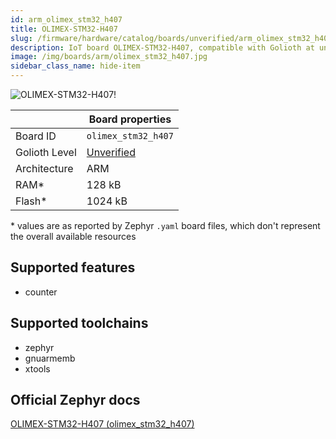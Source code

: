 ```yaml
---
id: arm_olimex_stm32_h407
title: OLIMEX-STM32-H407
slug: /firmware/hardware/catalog/boards/unverified/arm_olimex_stm32_h407
description: IoT board OLIMEX-STM32-H407, compatible with Golioth at unverified level.
image: /img/boards/arm/olimex_stm32_h407.jpg
sidebar_class_name: hide-item
---
```


[//]: # (This is an auto-generated file, do not edit! Changes to it will be lost upon re-generation)

![OLIMEX-STM32-H407!](/img/boards/arm/olimex_stm32_h407.jpg "OLIMEX-STM32-H407")

|                | Board properties     |
| -------------  | -------------------- |
| Board ID       | `olimex_stm32_h407` |
| Golioth Level  | [Unverified](/firmware/hardware#unverified-boards) |
| Architecture   | ARM |
| RAM*           | 128 kB |
| Flash*         | 1024 kB |

\* values are as reported by Zephyr `.yaml` board files, which don't represent the overall available resources



## Supported features

* counter

## Supported toolchains

* zephyr
* gnuarmemb
* xtools

## Official Zephyr docs

[OLIMEX-STM32-H407 (olimex_stm32_h407)](https://docs.zephyrproject.org/3.6.0/boards/arm/olimex_stm32_h407/doc/index.html)
